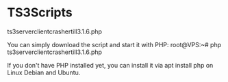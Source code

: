 # TS3Scripts

ts3serverclientcrashertill3.1.6.php

You can simply download the script and start it with PHP:
root@VPS:~# php ts3serverclientcrashertill3.1.6.php

If you don't have PHP installed yet, you can install it via apt install php on Linux Debian and Ubuntu.
